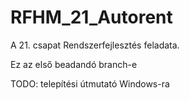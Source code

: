# RFHM_21_Autorent
A 21. csapat Rendszerfejlesztés feladata.

Ez az első beadandó branch-e

TODO: telepítési útmutató Windows-ra
